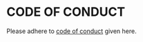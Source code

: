 # CODE OF CONDUCT

Please adhere to [code of conduct](<https://www.contributor-covenant.org/version/2/1/code_of_conduct/>) given here.
